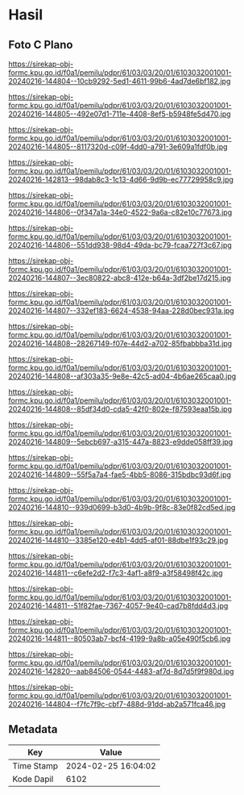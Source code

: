 # Hasil

## Foto C Plano

https://sirekap-obj-formc.kpu.go.id/f0a1/pemilu/pdpr/61/03/03/20/01/6103032001001-20240216-144804--10cb9292-5ed1-4611-99b6-4ad7de6bf182.jpg

https://sirekap-obj-formc.kpu.go.id/f0a1/pemilu/pdpr/61/03/03/20/01/6103032001001-20240216-144805--492e07d1-711e-4408-8ef5-b5948fe5d470.jpg

https://sirekap-obj-formc.kpu.go.id/f0a1/pemilu/pdpr/61/03/03/20/01/6103032001001-20240216-144805--8117320d-c09f-4dd0-a791-3e609a1fdf0b.jpg

https://sirekap-obj-formc.kpu.go.id/f0a1/pemilu/pdpr/61/03/03/20/01/6103032001001-20240216-142813--98dab8c3-1c13-4d66-9d9b-ec77729958c9.jpg

https://sirekap-obj-formc.kpu.go.id/f0a1/pemilu/pdpr/61/03/03/20/01/6103032001001-20240216-144806--0f347a1a-34e0-4522-9a6a-c82e10c77673.jpg

https://sirekap-obj-formc.kpu.go.id/f0a1/pemilu/pdpr/61/03/03/20/01/6103032001001-20240216-144806--551dd938-98d4-49da-bc79-fcaa727f3c67.jpg

https://sirekap-obj-formc.kpu.go.id/f0a1/pemilu/pdpr/61/03/03/20/01/6103032001001-20240216-144807--3ec80822-abc8-412e-b64a-3df2be17d215.jpg

https://sirekap-obj-formc.kpu.go.id/f0a1/pemilu/pdpr/61/03/03/20/01/6103032001001-20240216-144807--332ef183-6624-4538-94aa-228d0bec931a.jpg

https://sirekap-obj-formc.kpu.go.id/f0a1/pemilu/pdpr/61/03/03/20/01/6103032001001-20240216-144808--28267149-f07e-44d2-a702-85fbabbba31d.jpg

https://sirekap-obj-formc.kpu.go.id/f0a1/pemilu/pdpr/61/03/03/20/01/6103032001001-20240216-144808--af303a35-9e8e-42c5-ad04-4b6ae265caa0.jpg

https://sirekap-obj-formc.kpu.go.id/f0a1/pemilu/pdpr/61/03/03/20/01/6103032001001-20240216-144808--85df34d0-cda5-42f0-802e-f87593eaa15b.jpg

https://sirekap-obj-formc.kpu.go.id/f0a1/pemilu/pdpr/61/03/03/20/01/6103032001001-20240216-144809--5ebcb697-a315-447a-8823-e9dde058ff39.jpg

https://sirekap-obj-formc.kpu.go.id/f0a1/pemilu/pdpr/61/03/03/20/01/6103032001001-20240216-144809--55f5a7a4-fae5-4bb5-8086-315bdbc93d6f.jpg

https://sirekap-obj-formc.kpu.go.id/f0a1/pemilu/pdpr/61/03/03/20/01/6103032001001-20240216-144810--939d0699-b3d0-4b9b-9f8c-83e0f82cd5ed.jpg

https://sirekap-obj-formc.kpu.go.id/f0a1/pemilu/pdpr/61/03/03/20/01/6103032001001-20240216-144810--3385e120-e4b1-4dd5-af01-88dbe1f93c29.jpg

https://sirekap-obj-formc.kpu.go.id/f0a1/pemilu/pdpr/61/03/03/20/01/6103032001001-20240216-144811--c6efe2d2-f7c3-4af1-a8f9-a3f58498f42c.jpg

https://sirekap-obj-formc.kpu.go.id/f0a1/pemilu/pdpr/61/03/03/20/01/6103032001001-20240216-144811--51f82fae-7367-4057-9e40-cad7b8fdd4d3.jpg

https://sirekap-obj-formc.kpu.go.id/f0a1/pemilu/pdpr/61/03/03/20/01/6103032001001-20240216-144811--80503ab7-bcf4-4199-9a8b-a05e490f5cb6.jpg

https://sirekap-obj-formc.kpu.go.id/f0a1/pemilu/pdpr/61/03/03/20/01/6103032001001-20240216-142820--aab84506-0544-4483-af7d-8d7d5f9f980d.jpg

https://sirekap-obj-formc.kpu.go.id/f0a1/pemilu/pdpr/61/03/03/20/01/6103032001001-20240216-144804--f7fc7f9c-cbf7-488d-91dd-ab2a571fca46.jpg


## Metadata

| Key        | Value               |
| ---------- | ------------------- |
| Time Stamp | 2024-02-25 16:04:02 |
| Kode Dapil | 6102                |



